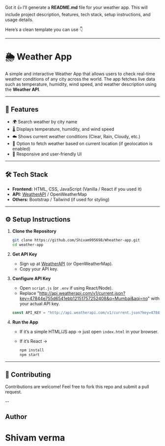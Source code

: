 Got it 👍
I’ll generate a **README.md** file for your weather app. This will include project description, features, tech stack, setup instructions, and usage details.

Here’s a clean template you can use 👇

---

# 🌦️ Weather App

A simple and interactive Weather App that allows users to check real-time weather conditions of any city across the world. The app fetches live data such as temperature, humidity, wind speed, and weather description using the **Weather API**.

---

## 🚀 Features

* 🌍 Search weather by city name
* 🌡️ Displays temperature, humidity, and wind speed
* ☁️ Shows current weather conditions (Clear, Rain, Cloudy, etc.)
* 📍 Option to fetch weather based on current location (if geolocation is enabled)
* 🔄 Responsive and user-friendly UI

---

## 🛠️ Tech Stack

* **Frontend:** HTML, CSS, JavaScript (Vanilla / React if you used it)
* **API:** [WeatherAPI](https://www.weatherapi.com/) / OpenWeatherMap
* **Others:** Bootstrap / Tailwind (if used for styling)

---

## ⚙️ Setup Instructions

1. **Clone the Repository**

   ```bash
   git clone https://github.com/Shivam995698/Wheather-app.git
   cd weather-app
   ```

2. **Get API Key**

   * Sign up at [WeatherAPI](https://www.weatherapi.com/) (or OpenWeatherMap).
   * Copy your API key.

3. **Configure API Key**

   * Open `script.js` (or `.env` if using React/Node).
   * Replace "http://api.weatherapi.com/v1/current.json?key=47844e755d6541ebb12151757252408&q=Mumbai&aqi=no" with your actual API key.

   ```javascript
   const API_KEY = "http://api.weatherapi.com/v1/current.json?key=47844e755d6541ebb12151757252408&q=Mumbai&aqi=no";
   ```

4. **Run the App**

   * If it’s a simple HTML/JS app → just open `index.html` in your browser.
   * If it’s React →

     ```bash
     npm install
     npm start
     ```

---


## 🤝 Contributing

Contributions are welcome! Feel free to fork this repo and submit a pull request.

--

## Author 
<h1>Shivam verma</h1>